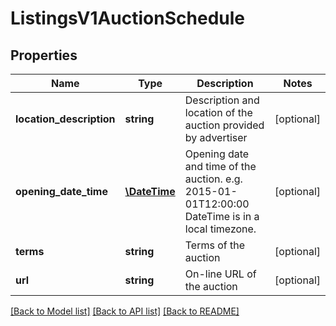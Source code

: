 # ListingsV1AuctionSchedule

## Properties
Name | Type | Description | Notes
------------ | ------------- | ------------- | -------------
**location_description** | **string** | Description and location of the auction provided by advertiser | [optional] 
**opening_date_time** | [**\DateTime**](\DateTime.md) | Opening date and time of the auction. e.g. 2015-01-01T12:00:00  DateTime is in a local timezone. | [optional] 
**terms** | **string** | Terms of the auction | [optional] 
**url** | **string** | On-line URL of the auction | [optional] 

[[Back to Model list]](../../README.md#documentation-for-models) [[Back to API list]](../../README.md#documentation-for-api-endpoints) [[Back to README]](../../README.md)

